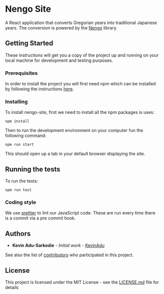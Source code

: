 
# Nengo Site

A React application that converts Gregorian years into traditional Japanese years. The conversion is powered by the [Nengo](https://github.com/KevinAdu/nengo) library.

## Getting Started

These instructions will get you a copy of the project up and running on your local machine for development and testing purposes.

### Prerequisites

In order to install the project you will first need npm which can be installed by following the instructions [here](https://www.npmjs.com/get-npm).

### Installing

To install nengo-site, first we need to install all the npm packages is uses:

```
npm install
```

Then to run the development environment on your computer fun the following command:

```
npm run start
```

This should open up a tab in your default browser displaying the site.

## Running the tests

To run the tests:

```
npm run test
```

### Coding style

We use [prettier](https://prettier.io/) to lint our JavaScript code.
These are run every time there is a commit via a pre commit hook.

## Authors

* **Kevin Adu-Sarkodie** - *Initial work* - [KevinAdu](https://github.com/KevinAdu)

See also the list of [contributors](https://github.com/your/project/contributors) who participated in this project.

## License

This project is licensed under the MIT License - see the [LICENSE.md](LICENSE.md) file for details
